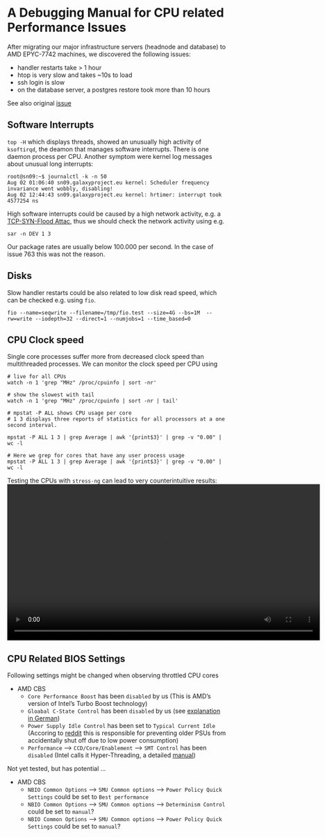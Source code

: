 # A Debugging Manual for CPU related Performance Issues

After migrating our major infrastructure servers (headnode and database) to AMD EPYC-7742 machines, we discovered the following issues:
- handler restarts take > 1 hour
- htop is very slow and takes ~10s to load
- ssh login is slow
- on the database server, a postgres restore took more than 10 hours

See also original [issue](https://github.com/usegalaxy-eu/issues/issues/763)

## Software Interrupts
`top -H` which displays threads, showed an unusually high activity of `ksoftirqd`, the deamon that manages software interrupts. There is one daemon process per CPU.
Another symptom were kernel log messages about unusual long interrupts:
~~~
root@sn09:~$ journalctl -k -n 50
Aug 02 01:06:40 sn09.galaxyproject.eu kernel: Scheduler frequency invariance went wobbly, disabling!
Aug 02 12:44:43 sn09.galaxyproject.eu kernel: hrtimer: interrupt took 4577254 ns
~~~

High software interrupts could be caused by a high network activity, e.g. a [TCP-SYN-Flood Attac](https://www.baeldung.com/linux/ksoftirqd-processes-high-cpu), thus we should check the network activity using e.g.
~~~
sar -n DEV 1 3
~~~
Our package rates are usually below 100.000 per second.
In the case of issue 763 this was not the reason.

## Disks
Slow handler restarts could be also related to low disk read speed, which can be checked e.g. using `fio`.
~~~
fio --name=seqwrite --filename=/tmp/fio.test --size=4G --bs=1M  --rw=write --iodepth=32 --direct=1 --numjobs=1 --time_based=0
~~~

## CPU Clock speed
Single core processes suffer more from decreased clock speed than multithreaded processes. We can monitor the clock speed per CPU using
~~~
# live for all CPUs
watch -n 1 'grep "MHz" /proc/cpuinfo | sort -nr'

# show the slowest with tail
watch -n 1 'grep "MHz" /proc/cpuinfo | sort -nr | tail'

# mpstat -P ALL shows CPU usage per core
# 1 3 displays three reports of statistics for all processors at a one second interval.

mpstat -P ALL 1 3 | grep Average | awk '{print$3}' | grep -v "0.00" | wc -l

# Here we grep for cores that have any user process usage
mpstat -P ALL 1 3 | grep Average | awk '{print$3}' | grep -v "0.00" | wc -l
~~~

Testing the CPUs with `stress-ng` can lead to very counterintuitive results:
<video width=720 controls>
  <source src="images/stress-ng.mp4" type="video/mp4">
</video>

## CPU Related BIOS Settings
Following settings might be changed when observing throttled CPU cores

* AMD CBS
  * `Core Performance Boost` has been `disabled` by us (This is AMD’s version of Intel’s Turbo Boost technology)
  * `Gloabal C-State Control`  has been `disabled` by us (see [explanation in German](https://www.technikaffe.de/anleitung-32-c_states_p_states_s_states__energieverwaltung_erklaert/))
  * `Power Supply Idle Control` has been set to `Typical Current Idle` (Accoring to [reddit](https://www.reddit.com/r/techsupport/comments/crcezz/what_is_power_supply_idle_control/) this is responsible for preventing older PSUs from accidentally shut off due to low power consumption)
  * `Performance` --> `CCD/Core/Enablement` --> `SMT Control` has been `disabled` (Intel calls it Hyper-Threading, a detailed [manual](http://wiki.hpcmate.com/index.php/BIOS/SMT_Control))

Not yet tested, but has potential ...

* AMD CBS
  * `NBIO Common Options` --> `SMU Common options` --> `Power Policy Quick Settings`  could be set to `Best performance`
  * `NBIO Common Options` --> `SMU Common options` --> `Determinism Control`  could be set to `manual`?
  * `NBIO Common Options` --> `SMU Common options` --> `Power Policy Quick Settings`  could be set to
  `manual`?
